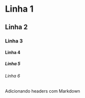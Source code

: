 # Linha 1
## Linha 2
### Linha 3
#### Linha 4
##### Linha 5
###### Linha 6

Adicionando headers com Markdown
